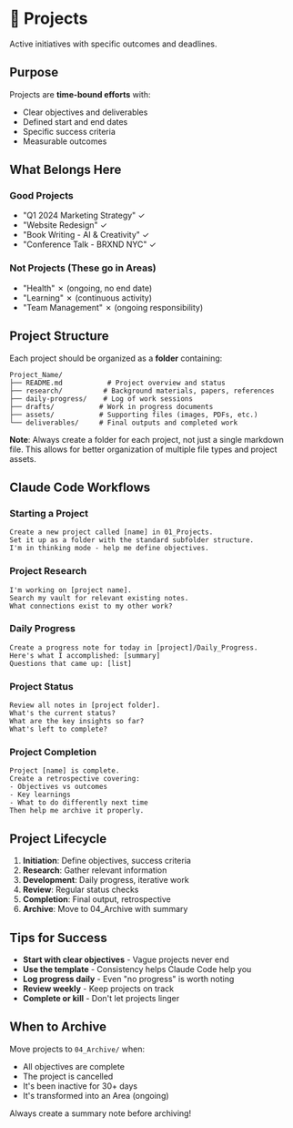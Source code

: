 # 🎯 Projects

Active initiatives with specific outcomes and deadlines.

## Purpose

Projects are **time-bound efforts** with:
- Clear objectives and deliverables
- Defined start and end dates
- Specific success criteria
- Measurable outcomes

## What Belongs Here

### Good Projects
- "Q1 2024 Marketing Strategy" ✓
- "Website Redesign" ✓
- "Book Writing - AI & Creativity" ✓
- "Conference Talk - BRXND NYC" ✓

### Not Projects (These go in Areas)
- "Health" ✗ (ongoing, no end date)
- "Learning" ✗ (continuous activity)
- "Team Management" ✗ (ongoing responsibility)

## Project Structure

Each project should be organized as a **folder** containing:
```
Project_Name/
├── README.md           # Project overview and status
├── research/          # Background materials, papers, references
├── daily-progress/    # Log of work sessions
├── drafts/           # Work in progress documents
├── assets/           # Supporting files (images, PDFs, etc.)
└── deliverables/     # Final outputs and completed work
```

**Note**: Always create a folder for each project, not just a single markdown file. This allows for better organization of multiple file types and project assets.

## Claude Code Workflows

### Starting a Project
```
Create a new project called [name] in 01_Projects.
Set it up as a folder with the standard subfolder structure.
I'm in thinking mode - help me define objectives.
```

### Project Research
```
I'm working on [project name].
Search my vault for relevant existing notes.
What connections exist to my other work?
```

### Daily Progress
```
Create a progress note for today in [project]/Daily_Progress.
Here's what I accomplished: [summary]
Questions that came up: [list]
```

### Project Status
```
Review all notes in [project folder].
What's the current status?
What are the key insights so far?
What's left to complete?
```

### Project Completion
```
Project [name] is complete.
Create a retrospective covering:
- Objectives vs outcomes
- Key learnings
- What to do differently next time
Then help me archive it properly.
```

## Project Lifecycle

1. **Initiation**: Define objectives, success criteria
2. **Research**: Gather relevant information
3. **Development**: Daily progress, iterative work
4. **Review**: Regular status checks
5. **Completion**: Final output, retrospective
6. **Archive**: Move to 04_Archive with summary

## Tips for Success

- **Start with clear objectives** - Vague projects never end
- **Use the template** - Consistency helps Claude Code help you
- **Log progress daily** - Even "no progress" is worth noting
- **Review weekly** - Keep projects on track
- **Complete or kill** - Don't let projects linger

## When to Archive

Move projects to `04_Archive/` when:
- All objectives are complete
- The project is cancelled
- It's been inactive for 30+ days
- It's transformed into an Area (ongoing)

Always create a summary note before archiving!